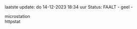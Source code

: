 laatste update: 
do 14-12-2023 18:34   uur 
Status: FAALT - geel - 
<div class="service Y">microstation</div><div class="service G">httpstat</div>